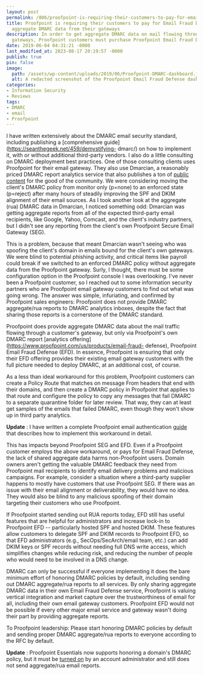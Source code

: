 ```yaml
---
layout: post
permalink: /806/proofpoint-is-requiring-their-customers-to-pay-for-email-fraud-defense-to-get-aggregate-dmarc-data-from-their-own-gateways
title: Proofpoint is requiring their customers to pay for Email Fraud Defense to get
  aggregate DMARC data from their gateways
description: In order to get aggregate DMARC data on mail flowing through their own
  gateways, Proofpoint customers must purchase Proofpoint Email Fraud Defense
date: 2019-06-04 04:31:21 -0000
last_modified_at: 2023-08-17 20:19:57 -0000
publish: true
pin: false
image:
  path: /assets/wp-content/uploads/2019/06/Proofpoint-DMARC-dashboard.jpg
  alt: A redacted screenshot of the Proofpoint Email Fraud Defense dashboard
categories:
- Information Security
- Reviews
tags:
- DMARC
- email
- Proofpoint
---
```

I have written extensively about the DMARC email security standard, including
publishing a [comprehensive guide](https://seanthegeek.net/459/demystifying-
dmarc/) on how to implement it, with or without additional third-party
vendors.  I also do a little consulting on DMARC deployment best practices.
One of those consulting clients uses Proofpoint for their email gateway. They
also use Dmarcian, a reasonably priced DMARC report analytics service that
also publishes a ton of [public content](https://dmarc.io/) for the good of
the community. We were considering moving the client's DMARC policy from
monitor only (p=none) to an enforced state (p=reject) after many hours of
steadily improving the SPF and DKIM alignment of their email sources. As I
took another look at the aggregate (rua) DMARC data in Dmarcian, I noticed
something odd: Dmarcian was getting aggregate reports from all of the expected
third-party email recipients, like Google, Yahoo, Comcast, and the client's
industry partners, but I didn't see any reporting from the client's own
Proofpoint Secure Email Gateway (SEG).

This is a problem, because that meant Dmarcian wasn't seeing who was spoofing
the client's domain in emails bound for the client's own gateways. We were
blind to potential phishing activity, and critical items like payroll could
break if we switched to an enforced DMARC policy without aggregate data from
the Proofpoint gateway. Surly, I thought, there must be some configuration
option in the Proofpoint console I was overlooking. I've never been a
Proofpoint customer, so I reached out to some information security partners
who are Proofpoint email gateway customers to find out what was going wrong.
The answer was simple, infuriating, and confirmed by Proofpoint sales
engineers: Proofpoint does not provide DMARC aggregate/rua reports to DMARC
analytics inboxes, despite the fact that sharing those reports is a
cornerstone of the DMARC standard.

Proofpoint does provide aggregate DMARC data about the mail traffic flowing
through a customer's gateway, but only via Proofpoint's own DMARC report
[analytics offering](https://www.proofpoint.com/us/products/email-fraud-
defense), Proofpoint Email Fraud Defense (EFD). In essence, Proofpoint is
ensuring that only their EFD offering provides their existing email gateway
customers with the full picture needed to deploy DMARC, at an additional cost,
of course.

As a less than ideal workaround for this problem, Proofpoint customers can
create a Policy Route that matches on message From headers that end with their
domains, and then create a DMARC policy in Proofpoint that applies to that
route and configure the policy to copy any messages that fail DMARC to a
separate quarantine folder for later review. That way, they can at least get
samples of the emails that failed DMARC, even though they won't show up in
third party analytics.

**Update** : I have written a complete Proofpoint email authentication
[guide](/assets/wp-content/uploads/2018/06/Proofpoint-Email-Authentication-Guide.pdf) that
describes how to implement this workaround in detail.

This has impacts beyond Proofpoint SEG and EFD. Even if a Proofpoint customer
employs the above workaround, or pays for Email Fraud Defense, the lack of
shared aggregate data harms non-Proofpoint users. Domain owners aren't getting
the valuable DMARC feedback they need from Proofpoint mail recipients to
identify email delivery problems and malicious campaigns. For example,
consider a situation where a third-party supplier happens to mostly have
customers that use Proofpoint SEG. If there was an issue with their email
alignment or deliverability, they would have no idea. They would also be blind
to any malicious spoofing of their domain targeting their customers who use
Proofpoint.

If Proofpoint started sending out RUA reports today, EFD still has useful
features that are helpful for administrators and increase lock-in to
Proofpoint EFD -- particularly hosted SPF and hosted DKIM. These features
allow customers to delegate SPF and DKIM records to Proofpoint EFD, so that
EFD administrators (e.g., SecOps/SecArch/email team, etc.) can add DKIM keys
or SPF records without needing full DNS write access, which simplifies changes
while reducing risk, and reducing the number of people who would need to be
involved in a DNS change.

DMARC can only be successful if everyone implementing it does the bare minimum
effort of honoring DMARC policies by default, including sending out DMARC
aggregate/rua reports to all services. By only sharing aggregate DMARC data in
their own Email Fraud Defense service, Proofpoint is valuing vertical
integration and market capture over the trustworthiness of email for all,
including their own email gateway customers. Proofpoint EFD would not be
possible if every other major email service and gateway wasn't doing their
part by providing aggregate reports.

To Proofpoint leadership: Please start honoring DMARC policies by default and
sending proper DMARC aggregate/rua reports to everyone according to the RFC by
default.

**Update** : Proofpoint Essentials now supports honoring a domain's DMARC
policy, but it must be [turned
on](https://help.proofpoint.com/Proofpoint_Essentials/Email_Security/Administrator_Topics/How_does_DMARC_work_with_Proofpoint_Essentials%3F)
by an account administrator and still does not send aggregate/rua email
reports.
